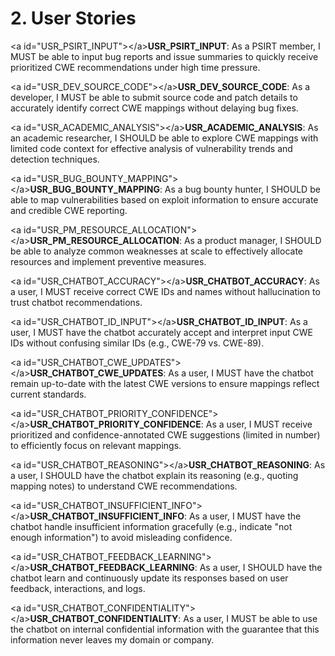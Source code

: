 # 2\. User Stories

\<a id="USR\_PSIRT\_INPUT"\>\</a\>**USR\_PSIRT\_INPUT**: As a PSIRT member, I MUST be able to input bug reports and issue summaries to quickly receive prioritized CWE recommendations under high time pressure.

\<a id="USR\_DEV\_SOURCE\_CODE"\>\</a\>**USR\_DEV\_SOURCE\_CODE**: As a developer, I MUST be able to submit source code and patch details to accurately identify correct CWE mappings without delaying bug fixes.

\<a id="USR\_ACADEMIC\_ANALYSIS"\>\</a\>**USR\_ACADEMIC\_ANALYSIS**: As an academic researcher, I SHOULD be able to explore CWE mappings with limited code context for effective analysis of vulnerability trends and detection techniques.

\<a id="USR\_BUG\_BOUNTY\_MAPPING"\>\</a\>**USR\_BUG\_BOUNTY\_MAPPING**: As a bug bounty hunter, I SHOULD be able to map vulnerabilities based on exploit information to ensure accurate and credible CWE reporting.

\<a id="USR\_PM\_RESOURCE\_ALLOCATION"\>\</a\>**USR\_PM\_RESOURCE\_ALLOCATION**: As a product manager, I SHOULD be able to analyze common weaknesses at scale to effectively allocate resources and implement preventive measures.

\<a id="USR\_CHATBOT\_ACCURACY"\>\</a\>**USR\_CHATBOT\_ACCURACY**: As a user, I MUST receive correct CWE IDs and names without hallucination to trust chatbot recommendations.

\<a id="USR\_CHATBOT\_ID\_INPUT"\>\</a\>**USR\_CHATBOT\_ID\_INPUT**: As a user, I MUST have the chatbot accurately accept and interpret input CWE IDs without confusing similar IDs (e.g., CWE-79 vs. CWE-89).

\<a id="USR\_CHATBOT\_CWE\_UPDATES"\>\</a\>**USR\_CHATBOT\_CWE\_UPDATES**: As a user, I MUST have the chatbot remain up-to-date with the latest CWE versions to ensure mappings reflect current standards.

\<a id="USR\_CHATBOT\_PRIORITY\_CONFIDENCE"\>\</a\>**USR\_CHATBOT\_PRIORITY\_CONFIDENCE**: As a user, I MUST receive prioritized and confidence-annotated CWE suggestions (limited in number) to efficiently focus on relevant mappings.

\<a id="USR\_CHATBOT\_REASONING"\>\</a\>**USR\_CHATBOT\_REASONING**: As a user, I SHOULD have the chatbot explain its reasoning (e.g., quoting mapping notes) to understand CWE recommendations.

\<a id="USR\_CHATBOT\_INSUFFICIENT\_INFO"\>\</a\>**USR\_CHATBOT\_INSUFFICIENT\_INFO**: As a user, I MUST have the chatbot handle insufficient information gracefully (e.g., indicate "not enough information") to avoid misleading confidence.

\<a id="USR\_CHATBOT\_FEEDBACK\_LEARNING"\>\</a\>**USR\_CHATBOT\_FEEDBACK\_LEARNING**: As a user, I SHOULD have the chatbot learn and continuously update its responses based on user feedback, interactions, and logs.

\<a id="USR\_CHATBOT\_CONFIDENTIALITY"\>\</a\>**USR\_CHATBOT\_CONFIDENTIALITY**: As a user, I MUST be able to use the chatbot on internal confidential information with the guarantee that this information never leaves my domain or company.
